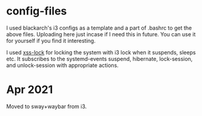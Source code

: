 # config-files
I used blackarch's i3 configs as a template and a part of .bashrc to get the above files. Uploading here just incase if I need this in future. You can use it for yourself if you find it interesting.

I used [xss-lock](https://www.archlinux.org/packages/?name=xss-lock) for locking the system with i3 lock when it suspends, sleeps etc. It subscribes to the systemd-events suspend, hibernate, lock-session, and unlock-session with appropriate actions.

# Apr 2021
Moved to sway+waybar from i3.
